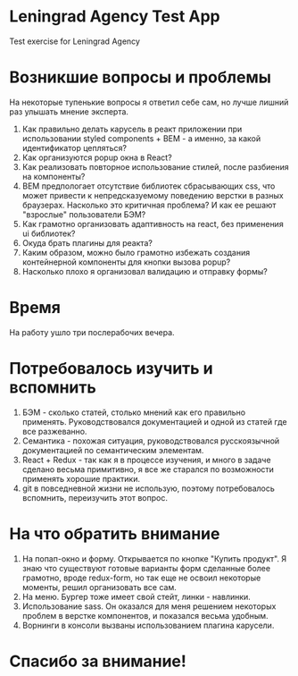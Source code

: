 # Leningrad Agency Test App
Test exercise for Leningrad Agency

# Возникшие вопросы и проблемы

На некоторые тупенькие вопросы я ответил себе сам, но лучше лишний раз улышать мнение эксперта.

1. Как правильно делать карусель в реакт приложении при использовании 
styled components + BEM - а именно, за какой идентификатор цепляться?
2. Как организуются popup окна в React?
3. Как реализовать повторное использование стилей, после разбиения на компоненты?
4. BEM предпологает отсутствие библиотек сбрасывающих css, что может привести к 
непредсказуемому поведению верстки в разных браузерах. Насколько это критичная проблема?
И как ее решают "взрослые" пользователи БЭМ?
5. Как грамотно организовать адаптивность на react, без применения ui библиотек?
6. Окуда брать плагины для реакта? 
7. Каким образом, можно было грамотно избежать создания контейнерной компоненты для 
кнопки вызова popup? 
8. Насколько плохо я организовал валидацию и отправку формы?

# Время 

На работу ушло три послерабочих вечера. 

# Потребовалось изучить и вспомнить

1. БЭМ - сколько статей, столько мнений как его правильно применять. Руководствовался документацией и одной из статей где все разжеванно.
2. Семантика - похожая ситуация, руководствовался русскоязычной документацией по семантическим элементам. 
3. React + Redux - так как я в процессе изучения, и много в задаче сделано весьма примитивно, я все же старался по возможности применять
хорошие практики.
4. git в повседневной жизни не использую, поэтому потребовалось вспомнить, переизучить этот вопрос.

# На что обратить внимание

1. На попап-окно и форму. Открывается по кнопке "Купить продукт". Я знаю что существуют готовые варианты форм сделанные более грамотно, вроде redux-form, 
но так еще не освоил некоторые моменты, решил организовать все сам.
2. На меню. Бургер тоже имеет свой стейт, линки - навлинки.
3. Использование sass. Он оказался для меня решением некоторых проблем в верстке компонентов, и показался весьма удобным.
4. Ворнинги в консоли вызваны использованием плагина карусели.


# Спасибо за внимание!




